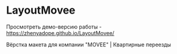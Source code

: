 # LayoutMovee

Просмотреть демо-версию работы - https://zhenyadope.github.io/LayoutMovee/

Вёрстка макета для компании "MOVEE" | Квартирные переезды
